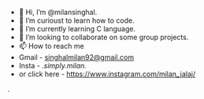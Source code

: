 - 👋 Hi, I’m @milansinghal.
- 👀 I’m curioust to learn how to code.
- 🌱 I’m currently learning C language.
- 💞️ I’m looking to collaborate on some group projects. 
- 📫 How to reach me 
- Gmail - singhalmilan92@gmail.com
- Insta - _.simply.milan._
- or click here - https://www.instagram.com/milan_jalaj/ 

<!---
milansinghal/milansinghal is a ✨ special ✨ repository because its `README.md` (this file) appears on your GitHub profile.
You can click the Preview link to take a look at your changes.
--->
.
